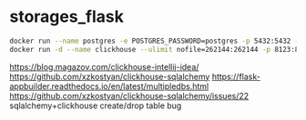 # storages_flask

```bash
docker run --name postgres -e POSTGRES_PASSWORD=postgres -p 5432:5432 -d postgres
docker run -d --name clickhouse --ulimit nofile=262144:262144 -p 8123:8123 yandex/clickhouse-server
```

https://blog.magazov.com/clickhouse-intellij-idea/
https://github.com/xzkostyan/clickhouse-sqlalchemy
https://flask-appbuilder.readthedocs.io/en/latest/multipledbs.html
https://github.com/xzkostyan/clickhouse-sqlalchemy/issues/22 sqlalchemy+clickhouse create/drop table bug 